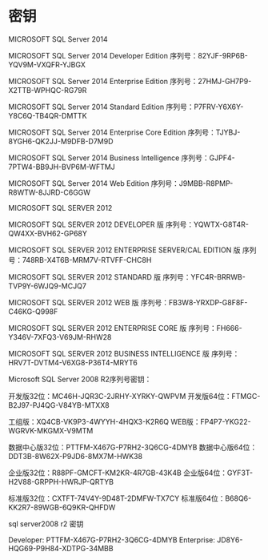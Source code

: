 # 密钥

MICROSOFT SQL Server 2014

MICROSOFT SQL Server 2014 Developer Edition
序列号：82YJF-9RP6B-YQV9M-VXQFR-YJBGX

MICROSOFT SQL Server 2014 Enterprise Edition
序列号：27HMJ-GH7P9-X2TTB-WPHQC-RG79R

MICROSOFT SQL Server 2014 Standard Edition
序列号：P7FRV-Y6X6Y-Y8C6Q-TB4QR-DMTTK

MICROSOFT SQL Server 2014 Enterprise Core Edition
序列号：TJYBJ-8YGH6-QK2JJ-M9DFB-D7M9D

MICROSOFT SQL Server 2014 Business Intelligence
序列号：GJPF4-7PTW4-BB9JH-BVP6M-WFTMJ

MICROSOFT SQL Server 2014 Web Edition
序列号：J9MBB-R8PMP-R8WTW-8JJRD-C6GGW

MICROSOFT SQL SERVER 2012

MICROSOFT SQL SERVER 2012 DEVELOPER 版
序列号：YQWTX-G8T4R-QW4XX-BVH62-GP68Y

MICROSOFT SQL SERVER 2012 ENTERPRISE SERVER/CAL EDITION 版
序列号：748RB-X4T6B-MRM7V-RTVFF-CHC8H

MICROSOFT SQL SERVER 2012 STANDARD 版
序列号：YFC4R-BRRWB-TVP9Y-6WJQ9-MCJQ7

MICROSOFT SQL SERVER 2012 WEB 版
序列号：FB3W8-YRXDP-G8F8F-C46KG-Q998F

MICROSOFT SQL SERVER 2012 ENTERPRISE CORE 版
序列号：FH666-Y346V-7XFQ3-V69JM-RHW28

MICROSOFT SQL SERVER 2012 BUSINESS INTELLIGENCE 版
序列号：HRV7T-DVTM4-V6XG8-P36T4-MRYT6

Microsoft SQL Server 2008 R2序列号密钥：

开发版32位：MC46H-JQR3C-2JRHY-XYRKY-QWPVM
开发版64位：FTMGC-B2J97-PJ4QG-V84YB-MTXX8

工组版：XQ4CB-VK9P3-4WYYH-4HQX3-K2R6Q
WEB版：FP4P7-YKG22-WGRVK-MKGMX-V9MTM

数据中心版32位：PTTFM-X467G-P7RH2-3Q6CG-4DMYB
数据中心版64位：DDT3B-8W62X-P9JD6-8MX7M-HWK38

企业版32位：R88PF-GMCFT-KM2KR-4R7GB-43K4B
企业版64位：GYF3T-H2V88-GRPPH-HWRJP-QRTYB

标准版32位：CXTFT-74V4Y-9D48T-2DMFW-TX7CY
标准版64位：B68Q6-KK2R7-89WGB-6Q9KR-QHFDW

sql server2008 r2 密钥

Developer: PTTFM-X467G-P7RH2-3Q6CG-4DMYB
Enterprise: JD8Y6-HQG69-P9H84-XDTPG-34MBB
